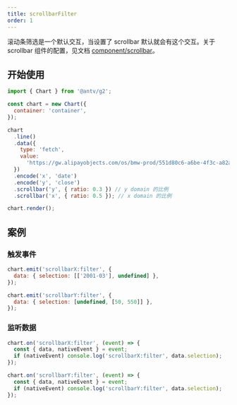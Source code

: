 ```yaml
---
title: scrollbarFilter
order: 1
---
```


滚动条筛选是一个默认交互，当设置了 scrollbar 默认就会有这个交互。关于 scrollbar 组件的配置，见文档 [component/scrollbar](/spec/component/scrollbar)。

## 开始使用

```js
import { Chart } from '@antv/g2';

const chart = new Chart({
  container: 'container',
});

chart
  .line()
  .data({
    type: 'fetch',
    value:
      'https://gw.alipayobjects.com/os/bmw-prod/551d80c6-a6be-4f3c-a82a-abd739e12977.csv',
  })
  .encode('x', 'date')
  .encode('y', 'close')
  .scrollbar('y', { ratio: 0.3 }) // y domain 的比例
  .scrollbar('x', { ratio: 0.5 }); // x domain 的比例

chart.render();
```

## 案例

### 触发事件

```js
chart.emit('scrollbarX:filter', {
  data: { selection: [['2001-03'], undefined] },
});

chart.emit('scrollbarY:filter', {
  data: { selection: [undefined, [50, 550]] },
});
```

### 监听数据

```js
chart.on('scrollbarX:filter', (event) => {
  const { data, nativeEvent } = event;
  if (nativeEvent) console.log('scrollbarX:filter', data.selection);
});

chart.on('scrollbarY:filter', (event) => {
  const { data, nativeEvent } = event;
  if (nativeEvent) console.log('scrollbarY:filter', data.selection);
});
```
